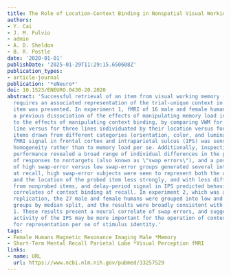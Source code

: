 ```yaml
---
title: The Role of Location-Context Binding in Nonspatial Visual Working Memory
authors:
- Y. Cai
- J. M. Fulvio
- admin
- A. D. Sheldon
- B. R. Postle
date: '2020-01-01'
publishDate: '2025-01-29T11:29:15.650608Z'
publication_types:
- article-journal
publication: '*eNeuro*'
doi: 10.1523/ENEURO.0430-20.2020
abstract: 'Successful retrieval of an item from visual working memory (VWM) often
  requires an associated representation of the trial-unique context in which that
  item was presented. In experiment 1, fMRI of 16 male and female humans replicated
  a previous dissociation of the effects of manipulating memory load in comparison
  to the effects of manipulating context binding, by comparing VWM for one oriented
  line versus for three lines individuated by their location versus for three \"heterogeneous\"
  items drawn from different categories (orientation, color, and luminance): delay-period
  fMRI signal in frontal cortex and intraparietal sulcus (IPS) was sensitive to stimulus
  homogeneity rather than to memory load per se. Additionally, inspection of behavioral
  performance revealed a broad range of individual differences in the probability
  of responses to nontargets (also known as \"swap errors\"), and a post hoc comparison
  of high swap-error versus low swap-error groups generated several intriguing results:
  at recall, high swap-error subjects were seen to represent both the orientation
  and the location of the probed item less strongly, and with less differentiation
  from nonprobed items, and delay-period signal in IPS predicted behavioral and neural
  correlates of context binding at recall. In experiment 2, which was a preregistered
  replication, the 27 male and female humans were grouped into low and high swap-error
  groups by median split, and the results were broadly consistent with experiment
  1. These results present a neural correlate of swap errors, and suggest that delay-period
  activity of the IPS may be more important for the operation of context binding than
  for representation per se of stimulus identity.'
tags:
- Female Humans Magnetic Resonance Imaging Male *Memory
- Short-Term Mental Recall Parietal Lobe *Visual Perception fMRI
links:
- name: URL
  url: https://www.ncbi.nlm.nih.gov/pubmed/33257529
---
```

